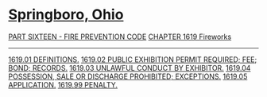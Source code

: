 [Springboro, Ohio](indexee20.html)
==================================

[PART SIXTEEN - FIRE PREVENTION CODE](5a09a412.html) [CHAPTER 1619
Fireworks](5a8fa412.html)

* * * * *

[1619.01 DEFINITIONS.](5a9ea412.html) [1619.02 PUBLIC EXHIBITION PERMIT
REQUIRED; FEE; BOND; RECORDS.](5ab8a412.html) [1619.03 UNLAWFUL CONDUCT
BY EXHIBITOR.](5ac7a412.html) [1619.04 POSSESSION, SALE OR DISCHARGE
PROHIBITED; EXCEPTIONS.](5ad2a412.html) [1619.05
APPLICATION.](5adea412.html) [1619.99 PENALTY.](5aeda412.html)

